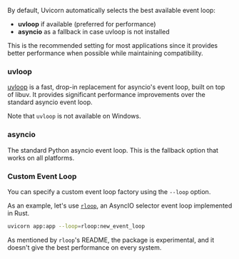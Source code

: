 By default, Uvicorn automatically selects the best available event loop:

- **uvloop** if available (preferred for performance)
- **asyncio** as a fallback in case uvloop is not installed

This is the recommended setting for most applications since it provides better performance when
possible while maintaining compatibility.

### uvloop

[uvloop](https://github.com/MagicStack/uvloop) is a fast, drop-in replacement for asyncio's event loop,
built on top of libuv. It provides significant performance improvements over the standard asyncio event loop.

Note that `uvloop` is not available on Windows.

### asyncio

The standard Python asyncio event loop. This is the fallback option that works on all platforms.

### Custom Event Loop

You can specify a custom event loop factory using the `--loop` option.

As an example, let's use [`rloop`](https://github.com/gi0baro/rloop), an AsyncIO selector event loop implemented in Rust.

```bash
uvicorn app:app --loop=rloop:new_event_loop
```

As mentioned by `rloop`'s README, the package is experimental, and it doesn't give the best performance on every system.
